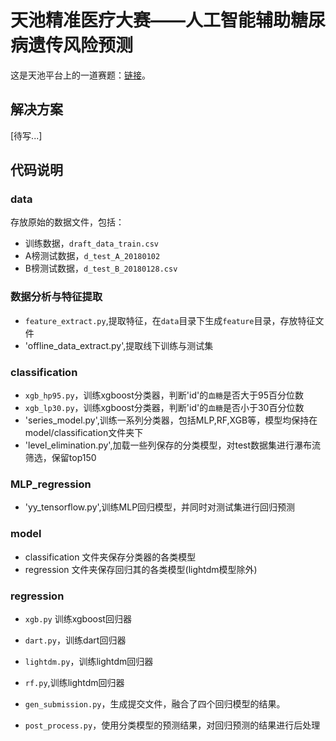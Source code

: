 # 天池精准医疗大赛——人工智能辅助糖尿病遗传风险预测

这是天池平台上的一道赛题：[链接](https://tianchi.aliyun.com/competition/introduction.htm?raceId=231638)。

## 解决方案

[待写...]

## 代码说明
### data

存放原始的数据文件，包括：

- 训练数据，`draft_data_train.csv`
- A榜测试数据，`d_test_A_20180102`
- B榜测试数据，`d_test_B_20180128.csv`

### 数据分析与特征提取

- `feature_extract.py`,提取特征，在`data`目录下生成`feature`目录，存放特征文件
- 'offline_data_extract.py',提取线下训练与测试集

### classification

- `xgb_hp95.py`，训练xgboost分类器，判断'id'的`血糖`是否大于95百分位数
- `xgb_lp30.py`，训练xgboost分类器，判断'id'的`血糖`是否小于30百分位数
- 'series_model.py',训练一系列分类器，包括MLP,RF,XGB等，模型均保持在model/classification文件夹下
- 'level_elimination.py',加载一些列保存的分类模型，对test数据集进行瀑布流筛选，保留top150

### MLP_regression
- 'yy_tensorflow.py',训练MLP回归模型，并同时对测试集进行回归预测


### model

- classification 文件夹保存分类器的各类模型
- regression 文件夹保存回归其的各类模型(lightdm模型除外)


### regression

- `xgb.py` 训练xgboost回归器
- `dart.py`，训练dart回归器
- `lightdm.py`，训练lightdm回归器
- `rf.py`,训练lightdm回归器
- `gen_submission.py`，生成提交文件，融合了四个回归模型的结果。

- `post_process.py`，使用分类模型的预测结果，对回归预测的结果进行后处理

